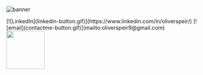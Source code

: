 ![banner](banner.gif)

<!--    aa |  bb
:-------------------------:|:-------------------------:
[![LinkedIn](linkedin-button.gif)](https://www.linkedin.com/in/oliverspeir/)  |  [![email](contactme-button.gif)](mailto:oliverspeir9@gmail.com)

 -->
<p float="middle">
  [![LinkedIn](linkedin-button.gif)](https://www.linkedin.com/in/oliverspeir/)
  [![email](contactme-button.gif)](mailto:oliverspeir9@gmail.com)
  <img src="/img3.png" width="100" />
</p>
